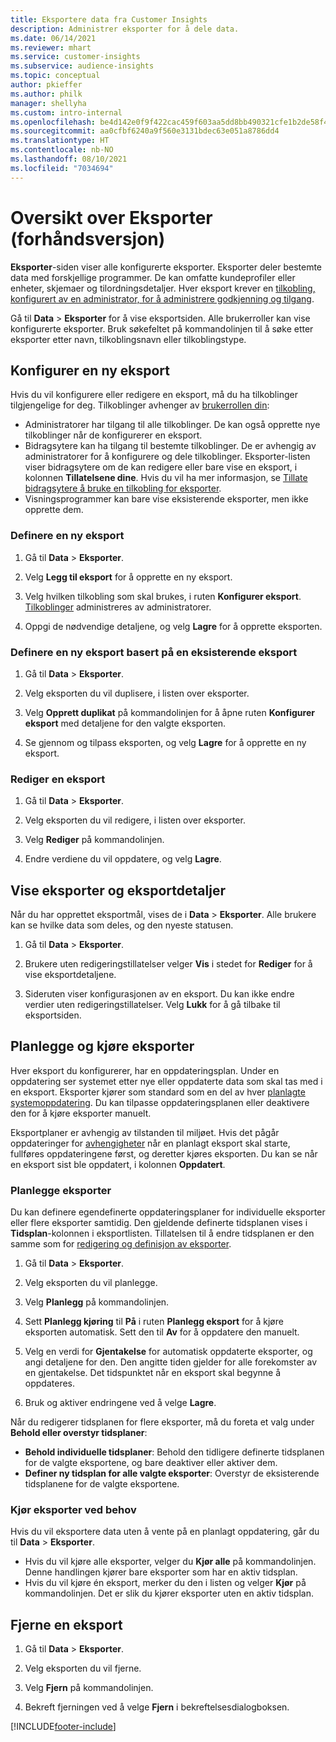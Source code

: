 ```yaml
---
title: Eksportere data fra Customer Insights
description: Administrer eksporter for å dele data.
ms.date: 06/14/2021
ms.reviewer: mhart
ms.service: customer-insights
ms.subservice: audience-insights
ms.topic: conceptual
author: pkieffer
ms.author: philk
manager: shellyha
ms.custom: intro-internal
ms.openlocfilehash: be4d142e0f9f422cac459f603aa5dd8bb490321cfe1b2de58f4a128ae56f4ba3
ms.sourcegitcommit: aa0cfbf6240a9f560e3131bdec63e051a8786dd4
ms.translationtype: HT
ms.contentlocale: nb-NO
ms.lasthandoff: 08/10/2021
ms.locfileid: "7034694"
---
```

# <a name="exports-preview-overview"></a>Oversikt over Eksporter (forhåndsversjon)

**Eksporter**-siden viser alle konfigurerte eksporter. Eksporter deler bestemte data med forskjellige programmer. De kan omfatte kundeprofiler eller enheter, skjemaer og tilordningsdetaljer. Hver eksport krever en [tilkobling, konfigurert av en administrator, for å administrere godkjenning og tilgang](connections.md).

Gå til **Data** > **Eksporter** for å vise eksportsiden. Alle brukerroller kan vise konfigurerte eksporter. Bruk søkefeltet på kommandolinjen til å søke etter eksporter etter navn, tilkoblingsnavn eller tilkoblingstype.

## <a name="set-up-a-new-export"></a>Konfigurer en ny eksport

Hvis du vil konfigurere eller redigere en eksport, må du ha tilkoblinger tilgjengelige for deg. Tilkoblinger avhenger av [brukerrollen din](permissions.md):
- Administratorer har tilgang til alle tilkoblinger. De kan også opprette nye tilkoblinger når de konfigurerer en eksport.
- Bidragsytere kan ha tilgang til bestemte tilkoblinger. De er avhengig av administratorer for å konfigurere og dele tilkoblinger. Eksporter-listen viser bidragsytere om de kan redigere eller bare vise en eksport, i kolonnen **Tillatelsene dine**. Hvis du vil ha mer informasjon, se [Tillate bidragsytere å bruke en tilkobling for eksporter](connections.md#allow-contributors-to-use-a-connection-for-exports).
- Visningsprogrammer kan bare vise eksisterende eksporter, men ikke opprette dem.

### <a name="define-a-new-export"></a>Definere en ny eksport

1. Gå til **Data** > **Eksporter**.

1. Velg **Legg til eksport** for å opprette en ny eksport.

1. Velg hvilken tilkobling som skal brukes, i ruten **Konfigurer eksport**. [Tilkoblinger](connections.md) administreres av administratorer. 

1. Oppgi de nødvendige detaljene, og velg **Lagre** for å opprette eksporten.

### <a name="define-a-new-export-based-on-an-existing-export"></a>Definere en ny eksport basert på en eksisterende eksport

1. Gå til **Data** > **Eksporter**.

1. Velg eksporten du vil duplisere, i listen over eksporter.

1. Velg **Opprett duplikat** på kommandolinjen for å åpne ruten **Konfigurer eksport** med detaljene for den valgte eksporten.

1. Se gjennom og tilpass eksporten, og velg **Lagre** for å opprette en ny eksport.

### <a name="edit-an-export"></a>Rediger en eksport

1. Gå til **Data** > **Eksporter**.

1. Velg eksporten du vil redigere, i listen over eksporter.

1. Velg **Rediger** på kommandolinjen.

1. Endre verdiene du vil oppdatere, og velg **Lagre**.

## <a name="view-exports-and-export-details"></a>Vise eksporter og eksportdetaljer

Når du har opprettet eksportmål, vises de i **Data** > **Eksporter**. Alle brukere kan se hvilke data som deles, og den nyeste statusen.

1. Gå til **Data** > **Eksporter**.

1. Brukere uten redigeringstillatelser velger **Vis** i stedet for **Rediger** for å vise eksportdetaljene.

1. Sideruten viser konfigurasjonen av en eksport. Du kan ikke endre verdier uten redigeringstillatelser. Velg **Lukk** for å gå tilbake til eksportsiden.

## <a name="schedule-and-run-exports"></a>Planlegge og kjøre eksporter

Hver eksport du konfigurerer, har en oppdateringsplan. Under en oppdatering ser systemet etter nye eller oppdaterte data som skal tas med i en eksport. Eksporter kjører som standard som en del av hver [planlagte systemoppdatering](system.md#schedule-tab). Du kan tilpasse oppdateringsplanen eller deaktivere den for å kjøre eksporter manuelt.

Eksportplaner er avhengig av tilstanden til miljøet. Hvis det pågår oppdateringer for [avhengigheter](system.md#refresh-policies) når en planlagt eksport skal starte, fullføres oppdateringene først, og deretter kjøres eksporten. Du kan se når en eksport sist ble oppdatert, i kolonnen **Oppdatert**.

### <a name="schedule-exports"></a>Planlegge eksporter

Du kan definere egendefinerte oppdateringsplaner for individuelle eksporter eller flere eksporter samtidig. Den gjeldende definerte tidsplanen vises i **Tidsplan**-kolonnen i eksportlisten. Tillatelsen til å endre tidsplanen er den samme som for [redigering og definisjon av eksporter](export-destinations.md#set-up-a-new-export). 

1. Gå til **Data** > **Eksporter**.

1. Velg eksporten du vil planlegge.

1. Velg **Planlegg** på kommandolinjen.

1. Sett **Planlegg kjøring** til **På** i ruten **Planlegg eksport** for å kjøre eksporten automatisk. Sett den til **Av** for å oppdatere den manuelt.

1. Velg en verdi for **Gjentakelse** for automatisk oppdaterte eksporter, og angi detaljene for den. Den angitte tiden gjelder for alle forekomster av en gjentakelse. Det tidspunktet når en eksport skal begynne å oppdateres.

1. Bruk og aktiver endringene ved å velge **Lagre**.

Når du redigerer tidsplanen for flere eksporter, må du foreta et valg under **Behold eller overstyr tidsplaner**:
- **Behold individuelle tidsplaner**: Behold den tidligere definerte tidsplanen for de valgte eksportene, og bare deaktiver eller aktiver dem.
- **Definer ny tidsplan for alle valgte eksporter**: Overstyr de eksisterende tidsplanene for de valgte eksportene.

### <a name="run-exports-on-demand"></a>Kjør eksporter ved behov

Hvis du vil eksportere data uten å vente på en planlagt oppdatering, går du til **Data** > **Eksporter**.

- Hvis du vil kjøre alle eksporter, velger du **Kjør alle** på kommandolinjen. Denne handlingen kjører bare eksporter som har en aktiv tidsplan.
- Hvis du vil kjøre én eksport, merker du den i listen og velger **Kjør** på kommandolinjen. Det er slik du kjører eksporter uten en aktiv tidsplan. 

## <a name="remove-an-export"></a>Fjerne en eksport

1. Gå til **Data** > **Eksporter**.

1. Velg eksporten du vil fjerne.

1. Velg **Fjern** på kommandolinjen.

1. Bekreft fjerningen ved å velge **Fjern** i bekreftelsesdialogboksen.


[!INCLUDE[footer-include](../includes/footer-banner.md)]
